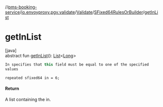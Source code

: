 //[pms-booking-service](../../../../index.md)/[io.envoyproxy.pgv.validate](../../index.md)/[Validate](../index.md)/[SFixed64RulesOrBuilder](index.md)/[getInList](get-in-list.md)

# getInList

[java]\
abstract fun [getInList](get-in-list.md)(): [List](https://docs.oracle.com/en/java/javase/23/docs/api/java.base/java/util/List.html)&lt;[Long](https://docs.oracle.com/en/java/javase/23/docs/api/java.base/java/lang/Long.html)&gt;

```kotlin
In specifies that this field must be equal to one of the specified
values

```
`repeated sfixed64 in = 6;`

#### Return

A list containing the in.